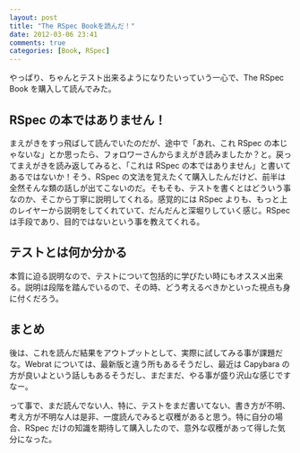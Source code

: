 ```yaml
---
layout: post
title: "The RSpec Bookを読んだ！"
date: 2012-03-06 23:41
comments: true
categories: [Book, RSpec]
---
```


やっぱり、ちゃんとテスト出来るようになりたいっていう一心で、The RSpec Book を購入して読んでみた。

<!-- more -->

## RSpec の本ではありません！

まえがきをすっ飛ばして読んでいたのだが、途中で「あれ、これ RSpec の本じゃないな」とか思ったら、フォロワーさんからまえがき読みましたか？と。戻ってまえがきを読み返してみると、「これは RSpec の本ではありません」と書いてあるではないか！そう、RSpec の文法を覚えたくて購入したんだけど、前半は全然そんな類の話しが出てこないのだ。そもそも、テストを書くとはどういう事なのか、そこから丁寧に説明してくれる。感覚的には RSpec よりも、もっと上のレイヤーから説明をしてくれていて、だんだんと深堀りしていく感じ。RSpec は手段であり、目的ではないという事を教えてくれる。

## テストとは何か分かる

本質に迫る説明なので、テストについて包括的に学びたい時にもオススメ出来る。説明は段階を踏んでいるので、その時、どう考えるべきかといった視点も身に付くだろう。

## まとめ

後は、これを読んだ結果をアウトプットとして、実際に試してみる事が課題だな。Webrat については、最新版と違う所もあるそうだし、最近は Capybara の方が良いよという話しもあるそうだし、まだまだ、やる事が盛り沢山な感じですなー。

って事で、まだ読んでない人、特に、テストをまだ書いてない、書き方が不明、考え方が不明な人は是非、一度読んでみると収穫があると思う。特に自分の場合、RSpec だけの知識を期待して購入したので、意外な収穫があって得した気分になった。
